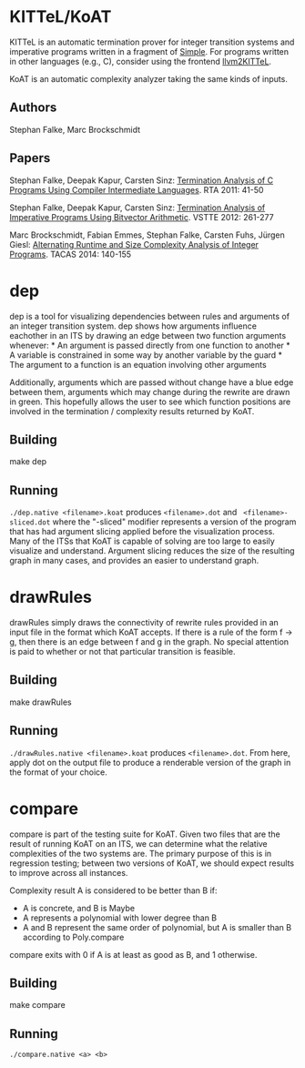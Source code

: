 # KITTeL/KoAT

KITTeL is an automatic termination prover for integer transition
systems and imperative programs written in a fragment of
[Simple](http://pop-art.inrialpes.fr/people/bjeannet/bjeannet-forge/interproc/manual_syntax.html).
For programs written in other languages (e.g., C), consider using the
frontend [llvm2KITTeL](https://github.com/s-falke/llvm2kittel).

KoAT is an automatic complexity analyzer taking the same kinds of inputs.

## Authors

Stephan Falke, Marc Brockschmidt

## Papers

Stephan Falke, Deepak Kapur, Carsten Sinz:
[Termination Analysis of C Programs Using Compiler Intermediate Languages](http://dx.doi.org/10.4230/LIPIcs.RTA.2011.41).
RTA 2011: 41-50

Stephan Falke, Deepak Kapur, Carsten Sinz:
[Termination Analysis of Imperative Programs Using Bitvector Arithmetic](http://dx.doi.org/10.1007/978-3-642-27705-4_21).
VSTTE 2012: 261-277

Marc Brockschmidt, Fabian Emmes, Stephan Falke, Carsten Fuhs, J&uuml;rgen Giesl:
[Alternating Runtime and Size Complexity Analysis of Integer Programs](http://dx.doi.org/10.1007/978-3-642-54862-8_10).
TACAS 2014: 140-155

# dep
dep is a tool for visualizing dependencies between rules and arguments of an integer transition system.
dep shows how arguments influence eachother in an ITS by drawing an edge between two function arguments
whenever:
        * An argument is passed directly from one function to another
        * A variable is constrained in some way by another variable by the guard
        * The argument to a function is an equation involving other arguments

Additionally, arguments which are passed without change have a blue edge between
them, arguments which may change during the rewrite are drawn in green. This hopefully allows
the user to see which function positions are involved in the termination / complexity results
returned by KoAT.

## Building
   make dep

## Running
   ```./dep.native <filename>.koat``` produces ```<filename>.dot``` and ``` <filename>-sliced.dot```
 where the "-sliced" modifier represents a version of the
program that has had argument slicing applied before the visualization process.
Many of the ITSs that KoAT is capable of solving are too large to easily
visualize and understand.  Argument slicing reduces the size of the resulting
graph in many cases, and provides an easier to understand graph.

# drawRules
drawRules simply draws the connectivity of rewrite rules provided in an input
file in the format which KoAT accepts.  If there is a rule of the form f -> g,
then there is an edge between f and g in the graph.  No special attention is
paid to whether or not that particular transition is feasible.

## Building
   make drawRules

## Running
   ```./drawRules.native <filename>.koat``` produces ```<filename>.dot```.
   From here, apply dot on the output file to produce a renderable version of the graph
   in the format of your choice.

# compare

compare is part of the testing suite for KoAT.  Given two files that are the
result of running KoAT on an ITS, we can determine what the relative
complexities of the two systems are.  The primary purpose of this is in regression testing;
between two versions of KoAT, we should expect results to improve across all instances.

Complexity result A is considered to be better than B if:

* A is concrete, and B is Maybe
* A represents a polynomial with lower degree than B
* A and B represent the same order of polynomial, but A is smaller than B according to Poly.compare

compare exits with 0 if A is at least as good as B, and 1 otherwise.

## Building
   make compare

## Running
   ```./compare.native <a> <b>```

